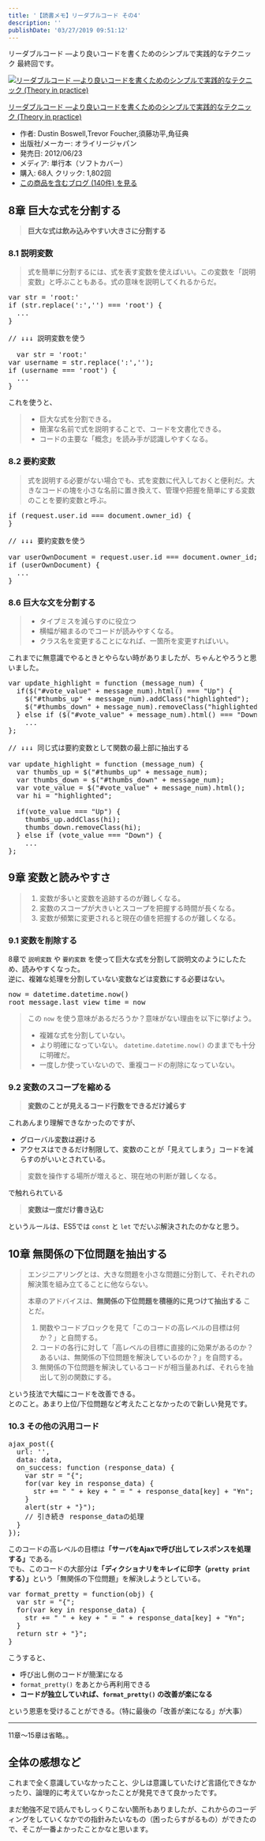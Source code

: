 ```yaml
---
title: '【読書メモ】リーダブルコード その4'
description: ''
publishDate: '03/27/2019 09:51:12'
---
```


<p>リーダブルコード ―より良いコードを書くためのシンプルで実践的なテクニック 最終回です。</p>

<p><div class="hatena-asin-detail"><a href="http://www.amazon.co.jp/exec/obidos/ASIN/4873115655/hatena-blog-22/"><img src="/images/hatena/20190726111902.jpg" class="hatena-asin-detail-image" alt="リーダブルコード ―より良いコードを書くためのシンプルで実践的なテクニック (Theory in practice)" title="リーダブルコード ―より良いコードを書くためのシンプルで実践的なテクニック (Theory in practice)"></a><div class="hatena-asin-detail-info"><p class="hatena-asin-detail-title"><a href="http://www.amazon.co.jp/exec/obidos/ASIN/4873115655/hatena-blog-22/">リーダブルコード ―より良いコードを書くためのシンプルで実践的なテクニック (Theory in practice)</a></p><ul><li><span class="hatena-asin-detail-label">作者:</span> Dustin Boswell,Trevor Foucher,須藤功平,角征典</li><li><span class="hatena-asin-detail-label">出版社/メーカー:</span> オライリージャパン</li><li><span class="hatena-asin-detail-label">発売日:</span> 2012/06/23</li><li><span class="hatena-asin-detail-label">メディア:</span> 単行本（ソフトカバー）</li><li><span class="hatena-asin-detail-label">購入</span>: 68人 <span class="hatena-asin-detail-label">クリック</span>: 1,802回</li><li><a href="http://d.hatena.ne.jp/asin/4873115655/hatena-blog-22" target="_blank">この商品を含むブログ (140件) を見る</a></li></ul></div><div class="hatena-asin-detail-foot"></div></div></p>

<h2>8章 巨大な式を分割する</h2>

<blockquote><p><strong>巨大な式は飲み込みやすい大きさに分割する</strong></p></blockquote>

<h3>8.1 説明変数</h3>

<blockquote><p>式を簡単に分割するには、式を表す変数を使えばいい。この変数を「説明変数」と呼ぶこともある。式の意味を説明してくれるからだ。</p></blockquote>

<pre class="code lang-javascript" data-lang="javascript" data-unlink><span class="synIdentifier">var</span> str = <span class="synConstant">'root:'</span>
<span class="synStatement">if</span> (str.replace(<span class="synConstant">':'</span>,<span class="synConstant">''</span>) === <span class="synConstant">'root'</span>) <span class="synIdentifier">{</span>
  ...
<span class="synIdentifier">}</span>

<span class="synComment">// ↓↓↓ 説明変数を使う</span>

  <span class="synIdentifier">var</span> str = <span class="synConstant">'root:'</span>
<span class="synIdentifier">var</span> username = str.replace(<span class="synConstant">':'</span>,<span class="synConstant">''</span>);
<span class="synStatement">if</span> (username === <span class="synConstant">'root'</span>) <span class="synIdentifier">{</span>
  ...
<span class="synIdentifier">}</span>
</pre>

<p>これを使うと、</p>

<blockquote><ul>
<li>巨大な式を分割できる。</li>
<li>簡潔な名前で式を説明することで、コードを文書化できる。</li>
<li>コードの主要な「概念」を読み手が認識しやすくなる。</li>
</ul>
</blockquote>

<h3>8.2 要約変数</h3>

<blockquote><p>式を説明する必要がない場合でも、式を変数に代入しておくと便利だ。大きなコードの塊を小さな名前に置き換えて、管理や把握を簡単にする変数のことを要約変数と呼ぶ。</p></blockquote>

<pre class="code lang-javascript" data-lang="javascript" data-unlink><span class="synStatement">if</span> (request.user.id === <span class="synStatement">document</span>.owner_id) <span class="synIdentifier">{</span>
<span class="synIdentifier">}</span>

<span class="synComment">// ↓↓↓ 要約変数を使う</span>

<span class="synIdentifier">var</span> userOwnDocument = request.user.id === <span class="synStatement">document</span>.owner_id;
<span class="synStatement">if</span> (userOwnDocument) <span class="synIdentifier">{</span>
  ...
<span class="synIdentifier">}</span>
</pre>

<h3>8.6 巨大な文を分割する</h3>

<blockquote><ul>
<li>タイプミスを減らすのに役立つ</li>
<li>横幅が縮まるのでコードが読みやすくなる。</li>
<li>クラス名を変更することになれば、一箇所を変更すればいい。</li>
</ul>
</blockquote>

<p>これまでに無意識でやるときとやらない時がありましたが、ちゃんとやろうと思いました。</p>

<pre class="code lang-javascript" data-lang="javascript" data-unlink><span class="synIdentifier">var</span> update_highlight = <span class="synIdentifier">function</span> (message_num) <span class="synIdentifier">{</span>
  <span class="synStatement">if</span>($(<span class="synConstant">&quot;#vote_value&quot;</span> + message_num).html() === <span class="synConstant">&quot;Up&quot;</span>) <span class="synIdentifier">{</span>
    $(<span class="synConstant">&quot;#thumbs_up&quot;</span> + message_num).addClass(<span class="synConstant">&quot;highlighted&quot;</span>);
    $(<span class="synConstant">&quot;#thumbs_down&quot;</span> + message_num).removeClass(<span class="synConstant">&quot;highlighted&quot;</span>);
  <span class="synIdentifier">}</span> <span class="synStatement">else</span> <span class="synStatement">if</span> ($(<span class="synConstant">&quot;#vote_value&quot;</span> + message_num).html() === <span class="synConstant">&quot;Down&quot;</span>) <span class="synIdentifier">{</span>
    ...
<span class="synIdentifier">}</span>;

<span class="synComment">// ↓↓↓ 同じ式は要約変数として関数の最上部に抽出する</span>

<span class="synIdentifier">var</span> update_highlight = <span class="synIdentifier">function</span> (message_num) <span class="synIdentifier">{</span>
  <span class="synIdentifier">var</span> thumbs_up = $(<span class="synConstant">&quot;#thumbs_up&quot;</span> + message_num);
  <span class="synIdentifier">var</span> thumbs_down = $(<span class="synConstant">&quot;#thumbs_down&quot;</span> + message_num);
  <span class="synIdentifier">var</span> vote_value = $(<span class="synConstant">&quot;#vote_value&quot;</span> + message_num).html();
  <span class="synIdentifier">var</span> hi = <span class="synConstant">&quot;highlighted&quot;</span>;

  <span class="synStatement">if</span>(vote_value === <span class="synConstant">&quot;Up&quot;</span>) <span class="synIdentifier">{</span>
    thumbs_up.addClass(hi);
    thumbs_down.removeClass(hi);
  <span class="synIdentifier">}</span> <span class="synStatement">else</span> <span class="synStatement">if</span> (vote_value === <span class="synConstant">&quot;Down&quot;</span>) <span class="synIdentifier">{</span>
    ...
<span class="synIdentifier">}</span>;
</pre>

<h2>9章 変数と読みやすさ</h2>

<blockquote><ol>
<li>変数が多いと変数を追跡するのが難しくなる。</li>
<li>変数のスコープが大きいとスコープを把握する時間が長くなる。</li>
<li>変数が頻繁に変更されると現在の値を把握するのが難しくなる。</li>
</ol>
</blockquote>

<h3>9.1 変数を削除する</h3>

<p>8章で <code>説明変数</code> や <code>要約変数</code> を使って巨大な式を分割して説明文のようにしたため、読みやすくなった。<br/>
逆に、複雑な処理を分割していない変数などは変数にする必要はない。</p>

<pre class="code" data-lang="" data-unlink>now = datetime.datetime.now()
root_message.last_view_time = now</pre>

<blockquote><p>この <code>now</code> を使う意味があるだろうか？意味がない理由を以下に挙げよう。</p>

<ul>
<li>複雑な式を分割していない。</li>
<li>より明確になっていない。 <code>datetime.datetime.now()</code> のままでも十分に明確だ。</li>
<li>一度しか使っていないので、重複コードの削除になっていない。</li>
</ul>
</blockquote>

<h3>9.2 変数のスコープを縮める</h3>

<blockquote><p><strong>変数のことが見えるコード行数をできるだけ減らす</strong></p></blockquote>

<p>これあんまり理解できなかったのですが、</p>

<ul>
<li>グローバル変数は避ける</li>
<li>アクセスはできるだけ制限して、変数のことが「見えてしまう」コードを減らすのがいいとされている。</li>
</ul>

<blockquote><p>変数を操作する場所が増えると、現在地の判断が難しくなる。</p></blockquote>

<p>で触れられている</p>

<blockquote><p><strong>変数は一度だけ書き込む</strong></p></blockquote>

<p>というルールは、ES5では <code>const</code> と <code>let</code> でだいぶ解決されたのかなと思う。</p>

<h2>10章 無関係の下位問題を抽出する</h2>

<blockquote><p>エンジニアリングとは、大きな問題を小さな問題に分割して、それぞれの解決策を組み立てることに他ならない。</p>

<p>本章のアドバイスは、<strong>無関係の下位問題を積極的に見つけて抽出する</strong> ことだ。</p>

<ol>
<li>関数やコードブロックを見て「このコードの高レベルの目標は何か？」と自問する。</li>
<li>コードの各行に対して「高レベルの目標に直接的に効果があるのか？あるいは、無関係の下位問題を解決しているのか？」を自問する。</li>
<li>無関係の下位問題を解決しているコードが相当量あれば、それらを抽出して別の関数にする。</li>
</ol>
</blockquote>

<p>という技法で大幅にコードを改善できる。<br/>
とのこと。あまり上位/下位問題など考えたことなかったので新しい発見です。</p>

<h3>10.3 その他の汎用コード</h3>

<pre class="code lang-javascript" data-lang="javascript" data-unlink>ajax_post(<span class="synIdentifier">{</span>
  url: <span class="synConstant">''</span>,
  data: data,
  on_success: <span class="synIdentifier">function</span> (response_data) <span class="synIdentifier">{</span>
    <span class="synIdentifier">var</span> str = <span class="synConstant">&quot;{&quot;</span>;
    <span class="synStatement">for</span>(<span class="synIdentifier">var</span> key <span class="synStatement">in</span> response_data) <span class="synIdentifier">{</span>
      str += <span class="synConstant">&quot; &quot;</span> + key + <span class="synConstant">&quot; = &quot;</span> + response_data<span class="synIdentifier">[</span>key<span class="synIdentifier">]</span> + <span class="synConstant">&quot;¥n&quot;</span>;
    <span class="synIdentifier">}</span>
    <span class="synStatement">alert</span>(str + <span class="synConstant">&quot;}&quot;</span>);
    <span class="synComment">// 引き続き response_dataの処理</span>
  <span class="synIdentifier">}</span>
<span class="synIdentifier">}</span>);
</pre>

<p>このコードの高レベルの目標は<strong>「サーバをAjaxで呼び出してレスポンスを処理する」</strong>である。<br/>
でも、このコードの大部分は<strong>「ディクショナリをキレイに印字（<code>pretty print</code>する）」</strong>という「無関係の下位問題」を解決しようとしている。</p>

<pre class="code lang-javascript" data-lang="javascript" data-unlink><span class="synIdentifier">var</span> format_pretty = <span class="synIdentifier">function</span>(obj) <span class="synIdentifier">{</span>
  <span class="synIdentifier">var</span> str = <span class="synConstant">&quot;{&quot;</span>;
  <span class="synStatement">for</span>(<span class="synIdentifier">var</span> key <span class="synStatement">in</span> response_data) <span class="synIdentifier">{</span>
    str += <span class="synConstant">&quot; &quot;</span> + key + <span class="synConstant">&quot; = &quot;</span> + response_data<span class="synIdentifier">[</span>key<span class="synIdentifier">]</span> + <span class="synConstant">&quot;¥n&quot;</span>;
  <span class="synIdentifier">}</span>
  <span class="synStatement">return</span> str + <span class="synConstant">&quot;}&quot;</span>;
<span class="synIdentifier">}</span>
</pre>

<p>こうすると、</p>

<ul>
<li>呼び出し側のコードが簡潔になる</li>
<li><code>format_pretty()</code> をあとから再利用できる</li>
<li><strong>コードが独立していれば、<code>format_pretty()</code> の改善が楽になる</strong></li>
</ul>

<p>という恩恵を受けることができる。（特に最後の「改善が楽になる」が大事）</p>

<hr />

<p>11章〜15章は省略。。</p>

<h2>全体の感想など</h2>

<p>これまで全く意識していなかったこと、少しは意識していたけど言語化できなかったり、論理的に考えていなかったことが発見できて良かったです。</p>

<p>まだ勉強不足で読んでもしっくりこない箇所もありましたが、これからのコーディングをしていくなかでの指針みたいなもの（困ったらすがるもの）ができたので、そこが一番よかったことかなと思います。</p>

